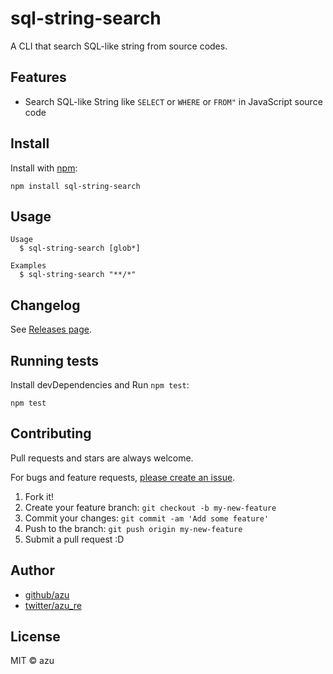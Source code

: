 # sql-string-search

A CLI that search SQL-like string from source codes.

## Features

- Search SQL-like String like `SELECT` or `WHERE` or `FROM"` in JavaScript source code

## Install

Install with [npm](https://www.npmjs.com/):

    npm install sql-string-search

## Usage

    Usage
      $ sql-string-search [glob*]
 
    Examples
      $ sql-string-search "**/*"

## Changelog

See [Releases page](https://github.com/azu/sql-string-search/releases).

## Running tests

Install devDependencies and Run `npm test`:

    npm test

## Contributing

Pull requests and stars are always welcome.

For bugs and feature requests, [please create an issue](https://github.com/azu/sql-string-search/issues).

1. Fork it!
2. Create your feature branch: `git checkout -b my-new-feature`
3. Commit your changes: `git commit -am 'Add some feature'`
4. Push to the branch: `git push origin my-new-feature`
5. Submit a pull request :D

## Author

- [github/azu](https://github.com/azu)
- [twitter/azu_re](https://twitter.com/azu_re)

## License

MIT © azu
